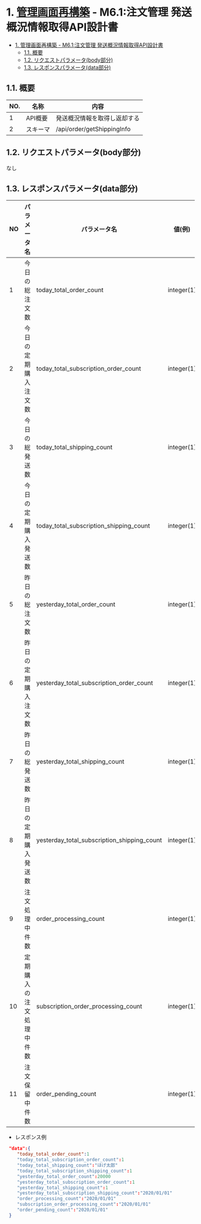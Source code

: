 # 1. [管理画面再構築](https://github.com/grrowjp/Meeth/wiki/%E7%AE%A1%E7%90%86%E7%94%BB%E9%9D%A2%E5%86%8D%E6%A7%8B%E7%AF%89-%E7%94%BB%E9%9D%A2%E4%B8%80%E8%A6%A7) - M6.1:注文管理 発送概況情報取得API設計書

- [1. 管理画面再構築 - M6.1:注文管理 発送概況情報取得API設計書](#1-管理画面再構築---m61注文管理-発送概況情報取得api設計書)
  - [1.1. 概要](#11-概要)
  - [1.2. リクエストパラメータ(body部分)](#12-リクエストパラメータbody部分)
  - [1.3. レスポンスパラメータ(data部分)](#13-レスポンスパラメータdata部分)

## 1.1. 概要

| NO. | 名称     | 内容                                           |
| --- | -------- | ---------------------------------------------- |
| 1   | API概要  | 発送概況情報を取得し返却する |
| 2   | スキーマ | /api/order/getShippingInfo                  |

## 1.2. リクエストパラメータ(body部分)

なし

## 1.3. レスポンスパラメータ(data部分)

| NO  | パラメータ名 | パラメータ名 | 値(例)          | 説明                                 |
| --- | ------------ | ------------ | --------------- | ------------------------------------ |
| 1  | 今日の総注文数           | today_total_order_count                     | integer(1)      | 今日の総注文数                       |
| 2  | 今日の定期購入注文数     | today_total_subscription_order_count        | integer(1)      | 今日の定期購入注文数                 |
| 3  | 今日の総発送数           | today_total_shipping_count                  | integer(1)      | 今日の総発送数                       |
| 4  | 今日の定期購入発送数     | today_total_subscription_shipping_count     | integer(1)      | 今日の定期購入発送数                 |
| 5  | 昨日の総注文数           | yesterday_total_order_count                 | integer(1)      | 昨日の総注文数                       |
| 6  | 昨日の定期購入注文数     | yesterday_total_subscription_order_count    | integer(1)      | 昨日の定期購入注文数                 |
| 7  | 昨日の総発送数           | yesterday_total_shipping_count              | integer(1)      | 昨日の総発送数                       |
| 8  | 昨日の定期購入発送数     | yesterday_total_subscription_shipping_count | integer(1)      | 昨日の定期購入発送数                 |
| 9  | 注文処理中件数           | order_processing_count                      | integer(1)      | 注文処理中件数                       |
| 10 | 定期購入の注文処理中件数 | subscription_order_processing_count         | integer(1)      | 定期購入の注文処理中件数             |
| 11 | 注文保留中件数           | order_pending_count                         | integer(1)      | 注文保留中件数                       |

- レスポンス例
```json
 "data":{
    "today_total_order_count":1
    "today_total_subscription_order_count":1
    "today_total_shipping_count":"ほげ太郎"
    "today_total_subscription_shipping_count":1
    "yesterday_total_order_count":20000
    "yesterday_total_subscription_order_count":1
    "yesterday_total_shipping_count":1
    "yesterday_total_subscription_shipping_count":"2020/01/01"
    "order_processing_count":"2020/01/01"
    "subscription_order_processing_count":"2020/01/01"
    "order_pending_count":"2020/01/01"
 }
```